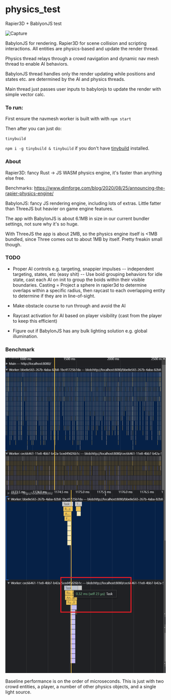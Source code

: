 # physics_test
Rapier3D + BablyonJS test

<img width="311" alt="Capture" src="https://github.com/joshbrew/physics_test/assets/18196383/6a4b30a1-d261-4b38-a4b0-a10109b234fd">


BabylonJS for rendering. Rapier3D for scene collision and scripting interactions. All entities are physics-based and update the render thread.

Physics thread relays through a crowd navigation and dynamic nav mesh thread to enable AI behaviors.

BabylonJS thread handles only the render updating while positions and states etc. are determined by the AI and physics threads. 

Main thread just passes user inputs to babylonjs to update the render with simple vector calc.

### To run:

First ensure the navmesh worker is built with with `npm start`

Then after you can just do:

`tinybuild`

`npm i -g tinybuild & tinybuild` if you don't have [tinybuild](https://github.com/brainsatplay/tinybuild) installed.

### About
Rapier3D: fancy Rust -> JS WASM physics engine, it's faster than anything else free.

Benchmarks: https://www.dimforge.com/blog/2020/08/25/announcing-the-rapier-physics-engine/

BabylonJS: fancy JS rendering engine, including lots of extras. Little fatter than ThreeJS but heavier on game engine features.

The app with BabylonJS is about 6.1MB in size in our current bundler settings, not sure why it's so huge.

With ThreeJS the app is about 2MB, so the physics engine itself is <1MB bundled, since Three comes out to about 1MB by itself. Pretty freakin small though.

### TODO

- Proper AI controls e.g. targeting, snappier impulses
    -- independent targeting, states, etc (easy shit)
    -- Use boid grouping behaviors for idle state, cast each AI on init to group the boids within their visible boundaries. Casting = Project a sphere in rapier3d to determine overlaps within a specific radius, then raycast to each overlapping entity to determine if they are in line-of-sight.

- Make obstacle course to run through and avoid the AI
- Raycast activation for AI based on player visibility (cast from the player to keep this efficient)
- Figure out if BabylonJS has any bulk lighting solution e.g. global illumination.


### Benchmark

![benchmark](./benchmark.png)

Baseline performance is on the order of microseconds. This is just with two crowd entities, a player, a number of other physics objects, and a single light source.
